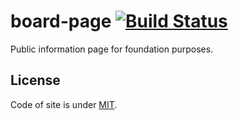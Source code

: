 # board-page [![Build Status](https://travis-ci.com/ipsplorg/board-page.svg?branch=master)](https://travis-ci.com/ipsplorg/board-page)
Public information page for foundation purposes.

## License
Code of site is under [MIT](LICENSE).
